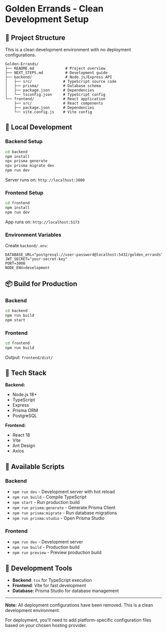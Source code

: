 # Golden Errands - Clean Development Setup

## 🎯 Project Structure

This is a clean development environment with no deployment configurations.

```
Golden-Errands/
├── README.md              # Project overview
├── NEXT_STEPS.md          # Development guide
├── backend/               # Node.js/Express API
│   ├── src/              # TypeScript source code
│   ├── prisma/           # Database schema
│   ├── package.json      # Dependencies
│   └── tsconfig.json     # TypeScript config
└── frontend/             # React application
    ├── src/              # React components
    ├── package.json      # Dependencies
    └── vite.config.js    # Vite config
```

## 🚀 Local Development

### Backend Setup

```bash
cd backend
npm install
npx prisma generate
npx prisma migrate dev
npm run dev
```

Server runs on: `http://localhost:3000`

### Frontend Setup

```bash
cd frontend
npm install
npm run dev
```

App runs on: `http://localhost:5173`

### Environment Variables

Create `backend/.env`:
```env
DATABASE_URL="postgresql://user:password@localhost:5432/golden_errands"
JWT_SECRET="your-secret-key"
PORT=3000
NODE_ENV=development
```

## 📦 Build for Production

### Backend
```bash
cd backend
npm run build
npm start
```

### Frontend
```bash
cd frontend
npm run build
```

Output: `frontend/dist/`

## 🎨 Tech Stack

**Backend:**
- Node.js 18+
- TypeScript
- Express
- Prisma ORM
- PostgreSQL

**Frontend:**
- React 18
- Vite
- Ant Design
- Axios

## 📝 Available Scripts

### Backend
- `npm run dev` - Development server with hot reload
- `npm run build` - Compile TypeScript
- `npm start` - Run production build
- `npm run prisma:generate` - Generate Prisma Client
- `npm run prisma:migrate` - Run database migrations
- `npm run prisma:studio` - Open Prisma Studio

### Frontend
- `npm run dev` - Development server
- `npm run build` - Production build
- `npm run preview` - Preview production build

## 🔧 Development Tools

- **Backend**: `tsx` for TypeScript execution
- **Frontend**: Vite for fast development
- **Database**: Prisma Studio for database management

---

**Note:** All deployment configurations have been removed. This is a clean development environment.

For deployment, you'll need to add platform-specific configuration files based on your chosen hosting provider.
